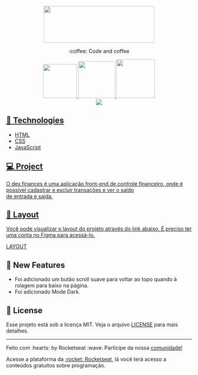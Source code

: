 <p align="center">
  <img width="300" height="100" src="https://raw.githubusercontent.com/ezequielsan/maratona-discover/b128c27fa82de6a5a4f8efefc5634a57b2115240/assets/logo.svg">
</p>
  <p align="center">:coffee: Code and coffee</p>
  <a href="/apm/l/:packageName"/>
<div align="center">
  <img src="https://img.shields.io/badge/license-MIT-%238257E6" width="92"/>
  <img src="https://img.shields.io/badge/languages-3-%238257E6" width="100"/>
  <img src="https://img.shields.io/badge/issues-0%20open-%238257E6" width="105"/>
</div>
<div align="center">
  <img src="https://user-images.githubusercontent.com/77730400/108779346-7c16e300-7545-11eb-91ba-fa764fb79885.png"/>
</div>

## :rocket: Technologies

  - HTML
  - CSS
  - JavaScript

## :computer: Project
O dev.finances é uma aplicação front-end de controle financeiro, onde é possível cadastrar e excluir transações e ver o saldo <br> de entrada e saída.

## :page_facing_up: Layout
  <p>Você pode visualizar o layout do projeto através do link abaixo. É preciso ter uma conta no Figma para acessá-lo.</p>
 <a href="https://www.figma.com/file/7Vu9DzUaCZIV4nibzkjgB4/dev.finance%24-Maratona-Discover?node-id=0%3A1">LAYOUT</a>
 
 ## :wrench: New Features
 - Foi adicionado um butão scroll suave para voltar ao topo quando à rolagem para baixo na página.
 - Foi adicionado Mode Dark.
 
 ## :memo: License
 Esse projeto está sob a licença MIT. Veja o arquivo <a href="https://github.com/rocketseat-education/maratona-discover-01/blob/main/LICENSE.md">LICENSE</a> para mais detalhes.
<hr>
<p>Feito com :hearts: by Rocketseat :wave: Participe da nossa <a href="https://discord.com/invite/gCRAFhc">comunidade!</a>
<p>Acesse a plataforma da <a href="https://rocketseat.com.br/">:rocket: Rocketseat</a>, lá você terá acesso a conteúdos gratuitos sobre programação.

